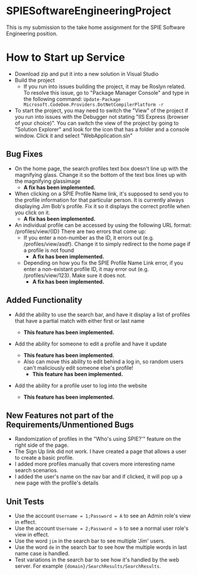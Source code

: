 # SPIESoftwareEngineeringProject

This is my submission to the take home assignment for the SPIE Software Engineering position. 

# How to Start up Service
- Download zip and put it into a new solution in Visual Studio
- Build the project
	- If you run into issues building the project, it may be Roslyn related. To resolve this issue, go to "Package Manager Console" 
	and type in the following command: 
	`Update-Package Microsoft.CodeDom.Providers.DotNetCompilerPlatform -r`
- To start the project, you may need to switch the "View" of the project if you run into issues with the Debugger not stating "IIS Express (browser of your choice)". 
You can switch the view of the project by going to "Solution Explorer" and look for the icon that has a folder and a console window. Click it and select "WebApplication.sln"

## Bug Fixes
- On the home page, the search profiles text box doesn't line up with the magnifying glass. Change it so the bottom of the text box lines up with the magnifying glassimage
	- **A fix has been implemented.**
- When clicking on a SPIE Profile Name link, it's supposed to send you to the profile information for that particular person. It is currently always displaying Jim Bob's profile. Fix it so it displays the correct profile when you click on it.
	- **A fix has been implemented.**
- An individual profile can be accessed by using the following URL format: /profiles/view/{ID} There are two errors that come up:
	- If you enter a non-number as the ID, it errors out (e.g. /profiles/view/asdf). Change it to simply redirect to the home page if a profile is not found
		- **A fix has been implemented.**
	- Depending on how you fix the SPIE Profile Name Link error, if you enter a non-existant profile ID, it may error out (e.g. /profiles/view/123). Make sure it does not. 
		- **A fix has been implemented.**

## Added Functionality
- Add the ability to use the search bar, and have it display a list of profiles that have a partial match with either first or last name
	- **This feature has been implemented.**
- Add the ability for someone to edit a profile and have it update
	- **This feature has been implemented.**
	- Also can move this ability to edit behind a log in, so random users can't maliciously edit someone else's profile!
		- **This feature has been implemented.**
		
- Add the ability for a profile user to log into the website
	- **This feature has been implemented.**

## New Features not part of the Requirements/Unmentioned Bugs
- Randomization of profiles in the "Who's using SPIE?'" feature on the right side of the page. 
- The Sign Up link did not work. I have created a page that allows a user to create a basic profile. 
- I added more profiles manually that covers more interesting name search scenarios.
- I added the user's name on the nav bar and if clicked, it will pop up a new page with the profile's details

## Unit Tests
- Use the account `Username = 1;Password = A` to see an Admin role's view in effect. 
- Use the account `Username = 2;Password = b` to see a normal user role's view in effect. 
- Use the word `jim` in the search bar to see multiple 'Jim' users.
- Use the word `de` in the search bar to see how the multiple words in last name case is handled. 
- Test variations in the search bar to see how it's handled by the web server. For example `{domain}/SearchResults/SearchResults`.